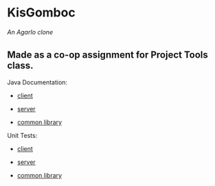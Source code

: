 # KisGomboc
###### An AgarIo clone
## Made as a co-op assignment for Project Tools class.

Java Documentation:

+ [client](http://people.inf.elte.hu/i3ence/PE_16_Javadoc/client/)

+ [server](http://people.inf.elte.hu/i3ence/PE_16_Javadoc/server/)

+ [common library](http://people.inf.elte.hu/i3ence/PE_16_Javadoc/common/)
 
 
Unit Tests:

+ [client](http://people.inf.elte.hu/lord_blex/projeszk/client/)

+ [server](http://people.inf.elte.hu/lord_blex/projeszk/server/)

+ [common library](http://people.inf.elte.hu/lord_blex/projeszk/common/)
